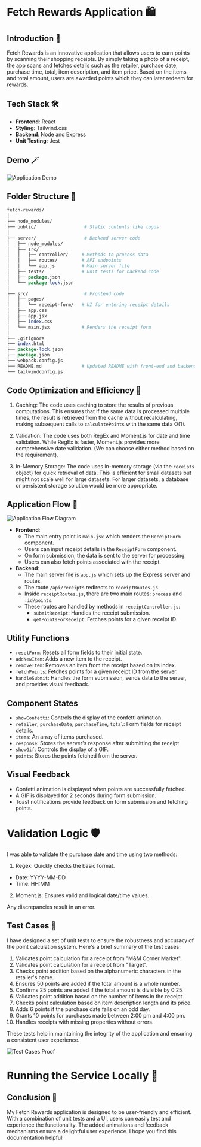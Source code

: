 # Fetch Rewards Application 🛍️

## Introduction 📖

Fetch Rewards is an innovative application that allows users to earn points by scanning their shopping receipts. By simply taking a photo of a receipt, the app scans and fetches details such as the retailer, purchase date, purchase time, total, item description, and item price. Based on the items and total amount, users are awarded points which they can later redeem for rewards.

## Tech Stack 🛠️

- **Frontend**: React
- **Styling**: Tailwind.css
- **Backend**: Node and Express
- **Unit Testing**: Jest

## Demo 🪄

![Application Demo](fetch.gif)

## Folder Structure 📂

```perl
fetch-rewards/
│
├── node_modules/
├── public/                  # Static contents like logos
│
├── server/                  # Backend server code
│   ├── node_modules/
│   ├── src/
│   │   ├── controller/     # Methods to process data
│   │   ├── routes/         # API endpoints
│   │   └── app.js          # Main server file
│   ├── tests/              # Unit tests for backend code
│   ├── package.json
│   └── package-lock.json
│
├── src/                     # Frontend code
│   ├── pages/
│   │   └── receipt-form/   # UI for entering receipt details
│   ├── app.css
│   ├── app.jsx
│   ├── index.css
│   └── main.jsx            # Renders the receipt form
│
├── .gitignore
├── index.html
├── package-lock.json
├── package.json
├── webpack.config.js
├── README.md               # Updated README with front-end and backend documentation
└── tailwindconfig.js

```

## Code Optimization and Efficiency 🚀

1. Caching: The code uses caching to store the results of previous computations. This ensures that if the same data is processed multiple times, the result is retrieved from the cache without recalculating, making subsequent calls to `calculatePoints` with the same data O(1).

2. Validation: The code uses both RegEx and Moment.js for date and time validation. While RegEx is faster, Moment.js provides more comprehensive date validation. (We can choose either method based on the requirement).

3. In-Memory Storage: The code uses in-memory storage (via the `receipts` object) for quick retrieval of data. This is efficient for small datasets but might not scale well for large datasets. For larger datasets, a database or persistent storage solution would be more appropriate.

## Application Flow 🌊

![Application Flow Diagram](map.png)

- **Frontend**:
  - The main entry point is `main.jsx` which renders the `ReceiptForm` component.
  - Users can input receipt details in the `ReceiptForm` component.
  - On form submission, the data is sent to the server for processing.
  - Users can also fetch points associated with the receipt.
- **Backend**:
  - The main server file is `app.js` which sets up the Express server and routes.
  - The route `/api/receipts` redirects to `receiptRoutes.js`.
  - Inside `receiptRoutes.js`, there are two main routes: `process` and `:id/points`.
  - These routes are handled by methods in `receiptController.js`:
    - `submitReceipt`: Handles the receipt submission.
    - `getPointsForReceipt`: Fetches points for a given receipt ID.

## Utility Functions

- `resetForm`: Resets all form fields to their initial state.
- `addNewItem`: Adds a new item to the receipt.
- `removeItem`: Removes an item from the receipt based on its index.
- `fetchPoints`: Fetches points for a given receipt ID from the server.
- `handleSubmit`: Handles the form submission, sends data to the server, and provides visual feedback.

## Component States

- `showConfetti`: Controls the display of the confetti animation.
- `retailer`, `purchaseDate`, `purchaseTime`, `total`: Form fields for receipt details.
- `items`: An array of items purchased.
- `response`: Stores the server's response after submitting the receipt.
- `showGif`: Controls the display of a GIF.
- `points`: Stores the points fetched from the server.

## Visual Feedback

- Confetti animation is displayed when points are successfully fetched.
- A GIF is displayed for 2 seconds during form submission.
- Toast notifications provide feedback on form submission and fetching points.

# Validation Logic 🛡️

I was able to validate the purchase date and time using two methods:

1. Regex: Quickly checks the basic format.

- Date: YYYY-MM-DD
- Time: HH:MM

2. Moment.js: Ensures valid and logical date/time values.

Any discrepancies result in an error.

## Test Cases 🧪

I have designed a set of unit tests to ensure the robustness and accuracy of the point calculation system. Here's a brief summary of the test cases:

1. Validates point calculation for a receipt from "M&M Corner Market".
2. Validates point calculation for a receipt from "Target".
3. Checks point addition based on the alphanumeric characters in the retailer's name.
4. Ensures 50 points are added if the total amount is a whole number.
5. Confirms 25 points are added if the total amount is divisible by 0.25.
6. Validates point addition based on the number of items in the receipt.
7. Checks point calculation based on item description length and its price.
8. Adds 6 points if the purchase date falls on an odd day.
9. Grants 10 points for purchases made between 2:00 pm and 4:00 pm.
10. Handles receipts with missing properties without errors.

These tests help in maintaining the integrity of the application and ensuring a consistent user experience.

![Test Cases Proof](tc.png)

# Running the Service Locally 🚀

## Conclusion 🌟

My Fetch Rewards application is designed to be user-friendly and efficient. With a combination of unit tests and a UI, users can easily test and experience the functionality. The added animations and feedback mechanisms ensure a delightful user experience. I hope you find this documentation helpful!
